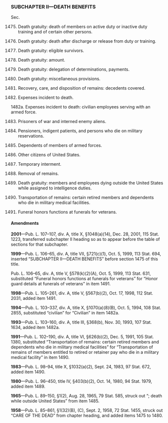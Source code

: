 ### SUBCHAPTER II—DEATH BENEFITS ###

Sec.

1475. Death gratuity: death of members on active duty or inactive duty training and of certain other persons.

1476. Death gratuity: death after discharge or release from duty or training.

1477. Death gratuity: eligible survivors.

1478. Death gratuity: amount.

1479. Death gratuity: delegation of determinations, payments.

1480. Death gratuity: miscellaneous provisions.

1481. Recovery, care, and disposition of remains: decedents covered.

1482. Expenses incident to death.

1482a. Expenses incident to death: civilian employees serving with an armed force.

1483. Prisoners of war and interned enemy aliens.

1484. Pensioners, indigent patients, and persons who die on military reservations.

1485. Dependents of members of armed forces.

1486. Other citizens of United States.

1487. Temporary interment.

1488. Removal of remains.

1489. Death gratuity: members and employees dying outside the United States while assigned to intelligence duties.

1490. Transportation of remains: certain retired members and dependents who die in military medical facilities.

1491. Funeral honors functions at funerals for veterans.

#### Amendments ####

**2001**—Pub. L. 107–107, div. A, title X, §1048(a)(14), Dec. 28, 2001, 115 Stat. 1223, transferred subchapter II heading so as to appear before the table of sections for that subchapter.

**1999**—Pub. L. 106–65, div. A, title VII, §721(c)(1), Oct. 5, 1999, 113 Stat. 694, inserted “SUBCHAPTER II—DEATH BENEFITS” before section 1475 of this title.

Pub. L. 106–65, div. A, title V, §578(k)(2)(A), Oct. 5, 1999, 113 Stat. 631, substituted “Funeral honors functions at funerals for veterans” for “Honor guard details at funerals of veterans” in item 1491.

**1998**—Pub. L. 105–261, div. A, title V, §567(b)(2), Oct. 17, 1998, 112 Stat. 2031, added item 1491.

**1994**—Pub. L. 103–337, div. A, title X, §1070(a)(8)(B), Oct. 5, 1994, 108 Stat. 2855, substituted “civilian” for “Civilian” in item 1482a.

**1993**—Pub. L. 103–160, div. A, title III, §368(b), Nov. 30, 1993, 107 Stat. 1634, added item 1482a.

**1991**—Pub. L. 102–190, div. A, title VI, §626(b)(2), Dec. 5, 1991, 105 Stat. 1380, substituted “Transportation of remains: certain retired members and dependents who die in military medical facilities” for “Transportation of remains of members entitled to retired or retainer pay who die in a military medical facility” in item 1490.

**1983**—Pub. L. 98–94, title X, §1032(a)(2), Sept. 24, 1983, 97 Stat. 672, added item 1490.

**1980**—Pub. L. 96–450, title IV, §403(b)(2), Oct. 14, 1980, 94 Stat. 1979, added item 1489.

**1965**—Pub. L. 89–150, §1(2), Aug. 28, 1965, 79 Stat. 585, struck out “; death while outside United States” from item 1485.

**1958**—Pub. L. 85–861, §1(32)(B), (C), Sept. 2, 1958, 72 Stat. 1455, struck out “CARE OF THE DEAD” from chapter heading, and added items 1475 to 1480.
